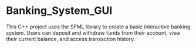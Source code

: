 # Banking_System_GUI
This C++ project uses the SFML library to create a basic interactive banking system. Users can deposit and withdraw funds from their account, view their current balance, and access transaction history.
